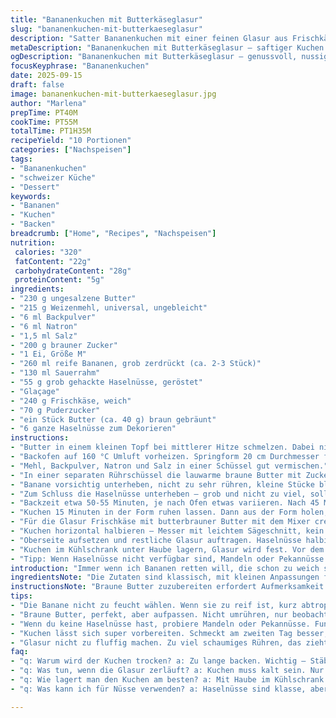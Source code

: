 ```yaml
---
title: "Bananenkuchen mit Butterkäseglasur"
slug: "bananenkuchen-mit-butterkaeseglasur"
description: "Satter Bananenkuchen mit einer feinen Glasur aus Frischkäse und nussig gerösteter Butter. Die Kombination aus mürbem Kuchen und cremiger Glasur, veredelt durch geröstete Walnüsse, ergibt eine kontrastreiche Textur. Die Banane wird leicht zerdrückt, nicht püriert, um noch kleine Fruchtstücke zu behalten. Butter wird zu einer braunen Nussbutter, dadurch entsteht ein intensiver Geschmack. Backzeit anpassen je nach Ofentemperatur und Stäbchenprobe. Wichtig: Kuchen vollständig abkühlen lassen vor dem Glassieren, Glasur auf Raumtemperatur bringen. Haltbarkeit im Kühlschrank unter Haube bis zu 5 Tagen."
metaDescription: "Bananenkuchen mit Butterkäseglasur – saftiger Kuchen mit nussiger Glasur aus Frischkäse und gerösteten Walnüssen."
ogDescription: "Bananenkuchen mit Butterkäseglasur – genussvoll, nussig und einfach unwiderstehlich."
focusKeyphrase: "Bananenkuchen"
date: 2025-09-15
draft: false
image: bananenkuchen-mit-butterkaeseglasur.jpg
author: "Marlena"
prepTime: PT40M
cookTime: PT55M
totalTime: PT1H35M
recipeYield: "10 Portionen"
categories: ["Nachspeisen"]
tags:
- "Bananenkuchen"
- "schweizer Küche"
- "Dessert"
keywords:
- "Bananen"
- "Kuchen"
- "Backen"
breadcrumb: ["Home", "Recipes", "Nachspeisen"]
nutrition: 
 calories: "320"
 fatContent: "22g"
 carbohydrateContent: "28g"
 proteinContent: "5g"
ingredients:
- "230 g ungesalzene Butter"
- "215 g Weizenmehl, universal, ungebleicht"
- "6 ml Backpulver"
- "6 ml Natron"
- "1,5 ml Salz"
- "200 g brauner Zucker"
- "1 Ei, Größe M"
- "260 ml reife Bananen, grob zerdrückt (ca. 2-3 Stück)"
- "130 ml Sauerrahm"
- "55 g grob gehackte Haselnüsse, geröstet"
- "Glaçage"
- "240 g Frischkäse, weich"
- "70 g Puderzucker"
- "ein Stück Butter (ca. 40 g) braun gebräunt"
- "6 ganze Haselnüsse zum Dekorieren"
instructions:
- "Butter in einem kleinen Topf bei mittlerer Hitze schmelzen. Dabei nicht umrühren, sondern warten bis die Bläschen aufhören aufzuschaumen und die Butter eine satte goldbraune Farbe annimmt – nussig duftend und klar zu sehen. Sofort vom Herd nehmen, in eine hitzebeständige Schüssel geben, nicht abseihen. Abkühlen lassen — nur handwarm."
- "Backofen auf 160 °C Umluft vorheizen. Springform 20 cm Durchmesser fetten, Boden mit Backpapier auskleiden. Gitter mittig einschieben."
- "Mehl, Backpulver, Natron und Salz in einer Schüssel gut vermischen."
- "In einer separaten Rührschüssel die lauwarme braune Butter mit Zucker luftig schlagen – am besten mit Handrührgerät, bis Zucker sich etwas auflöst. Ei dazugeben und weiter mixen bis alles homogen wirkt, nicht zu lange!"
- "Banane vorsichtig unterheben, nicht zu sehr rühren, kleine Stücke bleiben wichtig für Struktur. Jetzt abwechselnd etwas Mehlmischung und Sauerrahm einarbeiten, langsam und in Portionen, damit Teig nicht zäh wird."
- "Zum Schluss die Haselnüsse unterheben – grob und nicht zu viel, soll knacken später. Teig in Form füllen, glatt streichen."
- "Backzeit etwa 50-55 Minuten, je nach Ofen etwas variieren. Nach 45 Minuten Stäbchenprobe machen: Holzstäbchen soll sauber oder mit wenigen Krümeln rauskommen, kein flüssiger Teig! Kuchenseiten dürfen leicht braun sein, Oberfläche satt gebräunt und fest beim Drücken."
- "Kuchen 15 Minuten in der Form ruhen lassen. Dann aus der Form holen, Backpapier abziehen. Komplett auf einem Gitter auskühlen lassen, mind. 90 Minuten. Glasur nur auf kaltem Kuchen verteilen, sonst schmilzt sie und wird zu flüssig."
- "Für die Glasur Frischkäse mit butterbrauner Butter mit dem Mixer cremig schlagen – darauf achten, dass keine Klümpchen entstehen. Dann peu à peu Puderzucker einrieseln lassen, dabei ständig schlagen, bis eine seidige Creme entsteht, die streichfähig, aber stabil ist."
- "Kuchen horizontal halbieren – Messer mit leichtem Sägeschnitt, kein Drücken, sonst zerreißt Schicht. Untere Hälfte auf Platte legen und etwa die Hälfte der Glasur darauf verteilen, gleichmäßig bis zum Rand."
- "Oberseite aufsetzen und restliche Glasur auftragen. Haselnüsse halbieren und oben dekorativ verteilen."
- "Kuchen im Kühlschrank unter Haube lagern, Glasur wird fest. Vor dem Servieren ca. 30 Minuten bei Raumtemperatur stehen lassen – dann schmeckt er vollmundiger und Glasur nicht zu fest."
- "Tipp: Wenn Haselnüsse nicht verfügbar sind, Mandeln oder Pekannüsse passen auch. Sauerrahm kann durch griechischen Joghurt ersetzt werden, gibt einen leichteren Charakter. Bei fehlender Springform alternativ einen hohen Tortenring nehmen, Backzeit etwas prüfen. Wenn Banane zu reif und sehr matschig, vorher kurz abtropfen lassen, damit Teig nicht zu feucht wird."
introduction: "Immer wenn ich Bananen retten will, die schon zu weich sind, backe ich diesen Kuchen. Er hat durch die braune Butter einen intensiven, nussigen Geschmack, der weit über den einfachen Bananenkuchen hinausgeht. Wenn die Butter erst zu braun wird, riecht die Küche so intensiv nach gerösteten Haselnüssen, dass ich sofort weiß, der Kuchen wird anders. Ich habe früher oft Butter direkt in den Teig gegeben – das war fad. Erst mit der Technik, die Butter zu brunieren, kamen echte Aromen rein. Dabei nicht in Hektik verfallen, das Timing spielt eine Rolle. Sauerrahm bringt die richtige Feuchtigkeit und verhindert, dass der Kuchen trocken wird, ohne zu säuerlich zu sein. Kleiner Trick: Banane nur grob zerdrücken, so bleibt sie im Biss präsent. Der Glasuranteil ist bewusst nicht zu viel – cremig, nicht plump. So hat man immer diesen kleinen Crunch mit den Nüssen. Lässt sich super vorbereiten, schmeckt nach ein, zwei Tagen fast besser, weil sich die Aromen verbinden."
ingredientsNote: "Die Zutaten sind klassisch, mit kleinen Anpassungen für Geschmack und Struktur. Weiches Mehl verwenden, sonst wird der Teig schwerer. Braune Butter nicht zu dunkel werden lassen, sonst wird sie bitter – am besten direkt beobachten, wie die Oberfläche aufhört zu schäumen und sich braune Schlieren zeigen. Brauner Zucker bringt mehr Tiefe als weißer Zucker. Sauerrahm ersetzt Feuchtigkeit und sorgt für leichte Säure, der Joghurt tut’s auch, wenn Sahnegrad zu dünn ist. Für Nüsse habe ich Haselnüsse gewählt, die ich ohne Haut geröstet und grob gehackt habe. Pekannüsse oder Mandeln gehen gleichermaßen, je nach Vorliebe. Frischkäse für Glasur sollte Zimmertemperatur haben, sonst klumpt's beim Rühren. Puderzucker gesiebt verwenden und langsam einarbeiten, das vermeidet ein zu festes Ergebnis."
instructionsNote: "Braune Butter zuzubereiten erfordert Aufmerksamkeit. Wichtig: nicht umrühren, sondern nur beobachten. Schaumbildung lässt nach, die Farbe verändert sich innerhalb weniger Minuten, dann schnell abschütten, sonst verbrennt sie. Reagiert schnell, Geduld gefragt! Bei Teig anrühren unbedingt Banane und Mehl abwechselnd mit Sauerrahm einarbeiten, das verhindert übermäßiges Gluten und sorgt für lockeren Kuchen. Backzeit variiert je nach Ofen – Stäbchenprobe ist ein Muss. Herausnehmen, sobald nur noch wenige Krümel kleben, sonst wird der Kuchen trocken. Vor dem Glasieren unbedingt komplett auskühlen, der Kuchen sonst zusammenfällt oder die Glasur verläuft. Glasur aufschlagen ist simpel, aber nicht übertreiben. Wenn zu fluffig, zieht sie sich zurück und verläuft nach dem Auftragen. Kleiner Trick: Butter vorher braun machen und etwas abkühlen lassen, dadurch intensives Aroma. Alternativ: Kuchen auch ohne Glasur lecker, dann einfach mit Nüssen bestreuen."
tips:
- "Die Banane nicht zu feucht wählen. Wenn sie zu reif ist, kurz abtropfen lassen. Sonst wird der Teig matschig. Ist ärgerlich, aber passiert oft. Sauerrahm bringt Feuchtigkeit. Gibt aber leichten Zesty. Achte auf Balance."
- "Braune Butter, perfekt, aber aufpassen. Nicht umrühren, nur beobachten, dann macht's knackige Aromen. Wenn die Bläschen aufhören, sieht man die Änderung. Kupferfarbene Schlieren zeigen, jetzt ist sie gut. Wichtig – dabei bleiben und nicht weglaufen."
- "Wenn du keine Haselnüsse hast, probiere Mandeln oder Pekannüsse. Funktioniert ebenfalls. Schmecken unterschiedlich, aber passen gut. Glanz in der Glasur durch die Butternoten dazu. Achte darauf, dass die Nüsse grob sind. Crunch ist wichtig."
- "Kuchen lässt sich super vorbereiten. Schmeckt am zweiten Tag besser, weil er durchzieht. Im Kühlschrank aufbewahren, damit die Glasur nicht schmilzt. Vor dem Servieren, Apfel oder Birne auch reinmischen. Das sorgt für fruchtigen Schwung. Ein paar Stücke bleiben immer toll."
- "Glasur nicht zu fluffig machen. Zu viel schaumiges Rühren, das zieht die Geschmäcker ab. Braune Butter vorher abkühlen lassen. Das Aroma bleibt dann intensiver. Weniger ist oft mehr. Auf die Temperatur achten, dann wird sie gleichmäßiger."
faq:
- "q: Warum wird der Kuchen trocken? a: Zu lange backen. Wichtig – Stäbchenprobe. Wenn das Holzstäbchen mit wenigen Krümeln rauskommt, rechtzeitig rausholen. Hat oft nicht geklappt, habe ich oft gesehen."
- "q: Was tun, wenn die Glasur zerläuft? a: Kuchen muss kalt sein. Nur dann ist die Glasur perfekt stabil. Vor dem Servieren gibt eine halbe Stunde bei Raumtemperatur. So wird alles prima und schmeckt rund."
- "q: Wie lagert man den Kuchen am besten? a: Mit Haube im Kühlschrank. Hält frischer, bleibt die Glasur intakt. Alternativ im Tontöpfchen. Fest bleibt er trotzdem. Oder einfach abdecken mit Frischhaltefolie."
- "q: Was kann ich für Nüsse verwenden? a: Haselnüsse sind klasse, aber auch Mandeln. Pekannüsse bringen guten Geschmack. Grob hacken, das sorgt für Knack. Unterschiedliche Varianten probieren, bringt Abwechslung."

---
```

